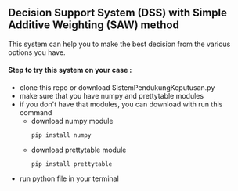 ## Decision Support System (DSS) with Simple Additive Weighting (SAW) method

This system can help you to make the best decision from the various options you have.

#### Step to try this system on your case :
- clone this repo or download SistemPendukungKeputusan.py
- make sure that you have numpy and prettytable modules
- if you don't have that modules, you can download with run this command
  - download numpy module
    ```
    pip install numpy
    ```
  - download prettytable module
    ```
    pip install prettytable
    ```
- run python file in your terminal
